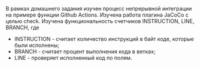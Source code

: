 В рамках домашнего задания изучен процесс непрерывной интеграции на  примере функции  Github Actions.
Изучена работа  плагина JaCoCo  с целью check.
Изучена функциональность счетчиков INSTRUCTION, LINE, BRANCH, где 
* INSTRUCTION - считает количество инструкций в байт коде, которые были исполнены;
* BRANCH - считает процент выполнения кода в ветках;
* LINE - проверяет исполненный код по полям. 
